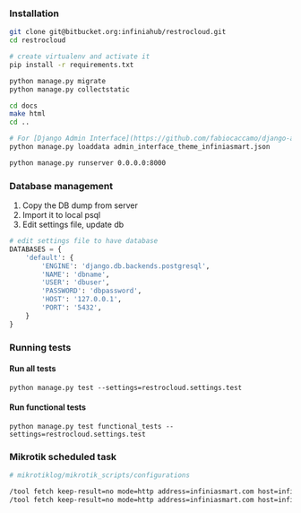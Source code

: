 ### Installation
```bash
git clone git@bitbucket.org:infiniahub/restrocloud.git
cd restrocloud

# create virtualenv and activate it 
pip install -r requirements.txt

python manage.py migrate
python manage.py collectstatic

cd docs
make html
cd ..

# For [Django Admin Interface](https://github.com/fabiocaccamo/django-admin-interface)
python manage.py loaddata admin_interface_theme_infiniasmart.json

python manage.py runserver 0.0.0.0:8000
```

### Database management
1.  Copy the DB dump from server
2.  Import it to local psql
3.  Edit settings file, update db 
    
```python
# edit settings file to have database
DATABASES = {
    'default': {
        'ENGINE': 'django.db.backends.postgresql',
        'NAME': 'dbname',
        'USER': 'dbuser',
        'PASSWORD': 'dbpassword',
        'HOST': '127.0.0.1',
        'PORT': '5432',
    }
}
```

### Running tests
#### Run all tests
```commandline
python manage.py test --settings=restrocloud.settings.test
```
#### Run functional tests
```commandline
python manage.py test functional_tests --settings=restrocloud.settings.test
```
### Mikrotik scheduled task
```bash
# mikrotiklog/mikrotik_scripts/configurations

/tool fetch keep-result=no mode=http address=infiniasmart.com host=infiniasmart.com src-path=("routerlog/status/\?mac_address=".[/interface ethernet get 0 mac-address]."&nasid=".[/system identity get name]."&os_date=Mikrotik&system_time=".[/system clock get time]."&uptime=".[/system resource get uptime]."&load_average=".[/system resource get cpu-load])
/tool fetch keep-result=no mode=http address=infiniasmart.com host=infiniasmart.com src-path=("routerlog/status/\?mac_address=".[/interface ethernet get 0 mac-address]."&nasid=".[/system identity get name]."&os_date=Mikrotik&system_time=".[/system clock get time]."&uptime=".[/system resource get uptime]."&load_average=".[/system resource get cpu-load]."&active_users=".[/ip hotspot active print count-only])
```